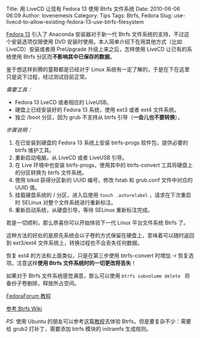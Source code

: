 Title: 用 LiveCD 让现有 Fedora 13 使用 Btrfs 文件系统
Date: 2010-06-06 06:09
Author: lovenemesis
Category: Tips
Tags: Btrfs, Fedora
Slug: use-livecd-to-allow-existing-fedora-13-use-btrfs-filesystem

[Fedora 13](http://linuxtoy.org/archives/fedora-13-final-released.html)
引入了 Anaconda 安装器对于新一代 Btrfs
文件系统的支持，不过这个安装选项仅限使用 DVD
安装时使用。本人简单介绍下在用其他方式（比如 LiveCD）安装或者用
PreUpgrade 升级上来之后，怎样使用 LiveCD 让已有的系统使用 Btrfs
分区而**不影响其中已保存的数据**。

鉴于想这样折腾的童鞋都是已经对于 Linux
系统有一定了解的，于是在下在这里只是说下过程，经过测试目前正常。

*需要工具：*

-   Fedora 13 LveCD 或者相应的 LiveUSB。
-   硬盘上已经安装好的 Fedora 13 系统，使用 ext3 或者 ext4 文件系统。
-   独立 /boot 分区，因为 grub 不支持从 btrfs
    引导（**一会儿也不要转换**）。

*步骤说明：*

1.  在已安装到硬盘的 Fedora 13 系统上安装 btrfs-progs 软件包，提供必要的
    btrfs 维护工具。
2.  重新启动电脑，从 LiveCD 或者 LiveUSB 引导。
3.  在 Live 环境中也安装 btrfs-progs，使用其中的 btrfs-convert
    工具将硬盘上的分区转换为 btrfs 文件系统。
4.  使用 blkid 获得分区新的 UUID 编号，修改 fstab 和 grub.conf
    文件中对应的 UUID 值。
5.  挂载硬盘系统的 / 分区，进入后使用 `touch .autorelabel`
    ，请求在下次重启时 SELinux 对整个文件系统进行重新标注。
6.  重新启动系统，从硬盘引导，等待 SELinux 重新标注完成。

若是一切顺利，那么恭喜你可以开始体验下一代 Linux 平台文件系统 Btrfs 了。

这种方法的好处的是原先系统会以子卷的方式保留在硬盘上，意味着可以随时返回到
ext3/ext4 文件系统上，转换过程也不会丢失任何数据。

恢复 ext4 的方法和上面类似，只是在第三步使用 btrfs-convert 时增加 -r
恢复选项。注意这样**使用 Btrfs 文件系统时的一切更改将丢失**！

如果对于 Btrfs 文件系统感觉满意，那么可以使用 `btrfs subvolume delete `
将备份子卷删除，释放所占空间。

[FedoraForum
教程](http://forums.fedoraforum.org/showthread.php?t=246520)

[参考 Btrfs
Wiki](https://btrfs.wiki.kernel.org/index.php/Conversion_from_Ext3)

*PS:* 使用 Ubuntu
的朋友可以参考这篇[教程](http://ubuntuforums.org/showthread.php?t=1389279)去体验
Btrfs，但是要复杂不少：需要给 grub2 打补丁，需要添加 btrfs 模块的
initramfs 生成规则。
